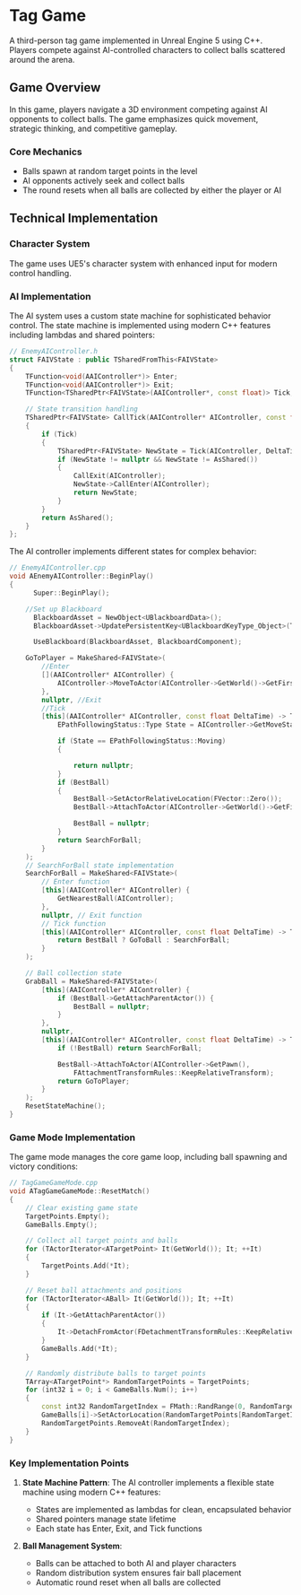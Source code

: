 # Tag Game

A third-person tag game implemented in Unreal Engine 5 using C++. Players compete against AI-controlled characters to collect balls scattered around the arena.

## Game Overview

In this game, players navigate a 3D environment competing against AI opponents to collect balls. The game emphasizes quick movement, strategic thinking, and competitive gameplay.

### Core Mechanics

- Balls spawn at random target points in the level
- AI opponents actively seek and collect balls
- The round resets when all balls are collected by either the player or AI

## Technical Implementation

### Character System

The game uses UE5's character system with enhanced input for modern control handling. 

### AI Implementation

The AI system uses a custom state machine for sophisticated behavior control. The state machine is implemented using modern C++ features including lambdas and shared pointers:

```cpp
// EnemyAIController.h
struct FAIVState : public TSharedFromThis<FAIVState>
{
    TFunction<void(AAIController*)> Enter;
    TFunction<void(AAIController*)> Exit;
    TFunction<TSharedPtr<FAIVState>(AAIController*, const float)> Tick;

    // State transition handling
    TSharedPtr<FAIVState> CallTick(AAIController* AIController, const float DeltaTime)
    {
        if (Tick)
        {
            TSharedPtr<FAIVState> NewState = Tick(AIController, DeltaTime);
            if (NewState != nullptr && NewState != AsShared())
            {
                CallExit(AIController);
                NewState->CallEnter(AIController);
                return NewState;
            }
        }
        return AsShared();
    }
};
```

The AI controller implements different states for complex behavior:

```cpp
// EnemyAIController.cpp
void AEnemyAIController::BeginPlay()
{
      Super::BeginPlay();

    //Set up Blackboard
      BlackboardAsset = NewObject<UBlackboardData>();
      BlackboardAsset->UpdatePersistentKey<UBlackboardKeyType_Object>(TEXT("NearestBall"));

      UseBlackboard(BlackboardAsset, BlackboardComponent);

    GoToPlayer = MakeShared<FAIVState>(
        //Enter
        [](AAIController* AIController) {
            AIController->MoveToActor(AIController->GetWorld()->GetFirstPlayerController()->GetPawn(), 100.0f);
        },
        nullptr, //Exit
        //Tick
        [this](AAIController* AIController, const float DeltaTime) -> TSharedPtr<FAIVState> {
            EPathFollowingStatus::Type State = AIController->GetMoveStatus();

            if (State == EPathFollowingStatus::Moving)
            {

                return nullptr;
            }
            if (BestBall)
            {
                BestBall->SetActorRelativeLocation(FVector::Zero());
                BestBall->AttachToActor(AIController->GetWorld()->GetFirstPlayerController()->GetPawn(), FAttachmentTransformRules::KeepRelativeTransform);

                BestBall = nullptr;
            }
            return SearchForBall;
        }
    );
    // SearchForBall state implementation
    SearchForBall = MakeShared<FAIVState>(
        // Enter function
        [this](AAIController* AIController) {
            GetNearestBall(AIController);
        },
        nullptr, // Exit function
        // Tick function
        [this](AAIController* AIController, const float DeltaTime) -> TSharedPtr<FAIVState> {
            return BestBall ? GoToBall : SearchForBall;
        }
    );

    // Ball collection state
    GrabBall = MakeShared<FAIVState>(
        [this](AAIController* AIController) {
            if (BestBall->GetAttachParentActor()) {
                BestBall = nullptr;
            }
        },
        nullptr,
        [this](AAIController* AIController, const float DeltaTime) -> TSharedPtr<FAIVState> {
            if (!BestBall) return SearchForBall;

            BestBall->AttachToActor(AIController->GetPawn(), 
                FAttachmentTransformRules::KeepRelativeTransform);
            return GoToPlayer;
        }
    );
    ResetStateMachine();
}
```

### Game Mode Implementation

The game mode manages the core game loop, including ball spawning and victory conditions:

```cpp
// TagGameGameMode.cpp
void ATagGameGameMode::ResetMatch()
{
    // Clear existing game state
    TargetPoints.Empty();
    GameBalls.Empty();

    // Collect all target points and balls
    for (TActorIterator<ATargetPoint> It(GetWorld()); It; ++It)
    {
        TargetPoints.Add(*It);
    }

    // Reset ball attachments and positions
    for (TActorIterator<ABall> It(GetWorld()); It; ++It)
    {
        if (It->GetAttachParentActor())
        {
            It->DetachFromActor(FDetachmentTransformRules::KeepRelativeTransform);
        }
        GameBalls.Add(*It);
    }

    // Randomly distribute balls to target points
    TArray<ATargetPoint*> RandomTargetPoints = TargetPoints;
    for (int32 i = 0; i < GameBalls.Num(); i++)
    {
        const int32 RandomTargetIndex = FMath::RandRange(0, RandomTargetPoints.Num() - 1);
        GameBalls[i]->SetActorLocation(RandomTargetPoints[RandomTargetIndex]->GetActorLocation());
        RandomTargetPoints.RemoveAt(RandomTargetIndex);
    }
}
```

### Key Implementation Points

1. **State Machine Pattern**: The AI controller implements a flexible state machine using modern C++ features:
   
   - States are implemented as lambdas for clean, encapsulated behavior
   - Shared pointers manage state lifetime
   - Each state has Enter, Exit, and Tick functions

2. **Ball Management System**: 
   
   - Balls can be attached to both AI and player characters
   - Random distribution system ensures fair ball placement
   - Automatic round reset when all balls are collected

